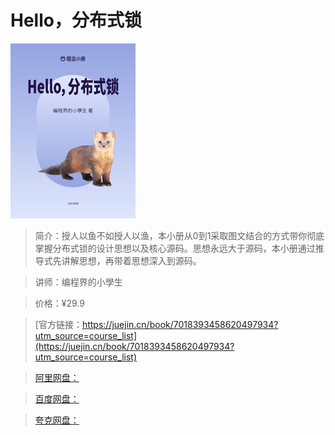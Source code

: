 # Hello，分布式锁

![img](../../assets/787d6b57288649269e82520d6ea5a63e~tplv-k3u1fbpfcp-no-mark_280_280_200_280.png)

> 简介：授人以鱼不如授人以渔，本小册从0到1采取图文结合的方式带你彻底掌握分布式锁的设计思想以及核心源码。思想永远大于源码，本小册通过推导式先讲解思想，再带着思想深入到源码。

> 讲师：编程界的小學生

> 价格：¥29.9

> [官方链接：https://juejin.cn/book/7018393458620497934?utm_source=course_list](https://juejin.cn/book/7018393458620497934?utm_source=course_list)

> [阿里网盘：]()

> [百度网盘：]()

> [夸克网盘：]()
